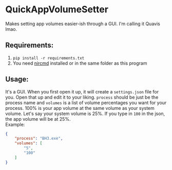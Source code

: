 # QuickAppVolumeSetter
Makes setting app volumes easier-ish through a GUI. I'm calling it Quavis lmao.

## Requirements:

 1. `pip install -r requirements.txt`
 2. You need [nircmd](https://www.nirsoft.net/utils/nircmd.html) installed or in the same folder as this program

## Usage:

  It's a GUI. When you first open it up, it will create a `settings.json` file for you. Open that up and edit it to your liking. `process` should be just be the process name and `volumes` is a list of volume percentages you want for your process. 100% is your app volume at the same volume as your system volume. Let's say your system volume is 25%. If you type in `100` in the json, the app volume will be at 25%.  
Example:  
```json
{
    "process": "BH3.exe",
    "volumes": [
        "5",
        "100"
    ]
}
```
